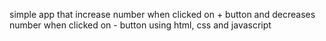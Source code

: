 simple app that increase number when clicked on + button and decreases number when clicked on - button using html, css and javascript